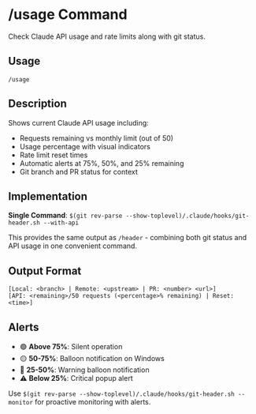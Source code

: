 # /usage Command

Check Claude API usage and rate limits along with git status.

## Usage
```
/usage
```

## Description
Shows current Claude API usage including:
- Requests remaining vs monthly limit (out of 50)
- Usage percentage with visual indicators
- Rate limit reset times
- Automatic alerts at 75%, 50%, and 25% remaining
- Git branch and PR status for context

## Implementation
**Single Command**: `$(git rev-parse --show-toplevel)/.claude/hooks/git-header.sh --with-api`

This provides the same output as `/header` - combining both git status and API usage in one convenient command.

## Output Format
```
[Local: <branch> | Remote: <upstream> | PR: <number> <url>]
[API: <remaining>/50 requests (<percentage>% remaining) | Reset: <time>]
```

## Alerts
- 🟢 **Above 75%**: Silent operation
- 🟡 **50-75%**: Balloon notification on Windows
- 🔴 **25-50%**: Warning balloon notification
- ⚠️ **Below 25%**: Critical popup alert

Use `$(git rev-parse --show-toplevel)/.claude/hooks/git-header.sh --monitor` for proactive monitoring with alerts.
